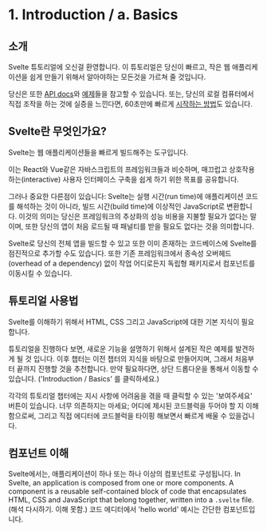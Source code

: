 # 1. Introduction / a. Basics

## 소개

Svelte 튜토리얼에 오신걸 환영합니다. 이 튜토리얼은 당신이 빠르고, 작은 웹 애플리케이션을 쉽게 만들기 위해서 알아야하는 모든것을 가르쳐 줄 것입니다.  

당신은 또한 [API docs](https://svelte.dev/docs)와 [예제](https://svelte.dev/examples#hello-world)들을 참고할 수 있습니다. 또는, 당신의 로컬 컴퓨터에서 직접 조작을 하는 것에 실증을 느낀다면, 60초만에 빠르게 [시작하는 방법](https://svelte.dev/blog/the-easiest-way-to-get-started)도 있습니다.  

## Svelte란 무엇인가요?

Svelte는 웹 애플리케이션들을 빠르게 빌드해주는 도구입니다.  

이는 React와 Vue같은 자바스크립트의 프레임워크들과 비슷하며, 매끄럽고 상호작용하는(interactive) 사용자 인터페이스 구축을 쉽게 하기 위한 목표를 공유합니다.  

그러나 중요한 다른점이 있습니다: Svelte는 실행 시간(run time)에 애플리케이션 코드를 해석하는 것이 아니라, 빌드 시간(build time)에 이상적인 JavaScript로 변환합니다. 이것의 의미는 당신은 프레임워크의 추상화의 성능 비용을 지불할 필요가 없다는 말이며, 또한 당신의 앱이 처음 로드될 때 패널티를 받을 필요도 없다는 것을 의미합니다.  

Svelte로 당신의 전체 앱을 빌드할 수 있고 또한 이미 존재하는 코드베이스에 Svelte를 점진적으로 추가할 수도 있습니다. 또한 기존 프레임워크에서 종속성 오버헤드(overhead of a dependency) 없이 작업 어디로든지 독립형 패키지로서 컴포넌트를 이동시킬 수 있습니다.  

## 튜토리얼 사용법

Svelte를 이해하기 위해서 HTML, CSS 그리고 JavaScript에 대한 기본 지식이 필요합니다.

튜토리얼을 진행하다 보면, 새로운 기능을 설명하기 위해서 설계된 작은 예제를 발견하게 될 것 입니다. 이후 챕터는 이전 챕터의 지식을 바탕으로 만들어지며, 그래서 처음부터 끝까지 진행할 것을 추천합니다. 만약 필요하다면, 상단 드롭다운을 통해서 이동할 수 있습니다. ('Introduction / Basics' 를 클릭하세요.)

각각의 튜토리얼 챕터에는 지시 사항에 어려움을 겪을 때 클릭할 수 있는 '보여주세요' 버튼이 있습니다. 너무 의존하지는 마세요; 어디에 제시된 코드블럭을 두어야 할 지 이해함으로써, 그리고 직접 에디터에 코드블럭을 타이핑 해보면서 빠르게 배울 수 있을겁니다.

## 컴포넌트 이해

Svelte에서는, 애플리케이션이 하나 또는 하나 이상의 컴포넌트로 구성됩니다. In Svelte, an application is composed from one or more components. A component is a reusable self-contained block of code that encapsulates HTML, CSS and JavaScript that belong together, written into a `.svelte` file.(해석 다시하기. 이해 못함.) 코드 에디터에서 'hello world' 예시는 간단한 컴포넌트입니다.  
